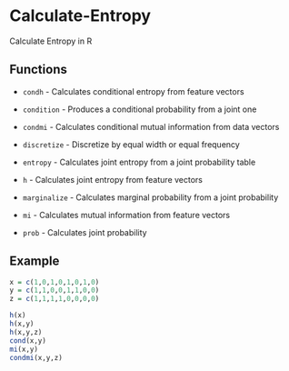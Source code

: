 # Calculate-Entropy

Calculate Entropy in R

## Functions

* `condh` - Calculates conditional entropy from feature vectors

* `condition` - Produces a conditional probability from a joint one

* `condmi` - Calculates conditional mutual information from data vectors

* `discretize` - Discretize by equal width or equal frequency

* `entropy` - Calculates joint entropy from a joint probability table

* `h` - Calculates joint entropy from feature vectors

* `marginalize` - Calculates marginal probability from a joint probability

* `mi` - Calculates mutual information from feature vectors

* `prob` - Calculates joint probability

## Example

```R
x = c(1,0,1,0,1,0,1,0)
y = c(1,1,0,0,1,1,0,0)
z = c(1,1,1,1,0,0,0,0)

h(x) 
h(x,y)
h(x,y,z)
cond(x,y)
mi(x,y)
condmi(x,y,z)
```
